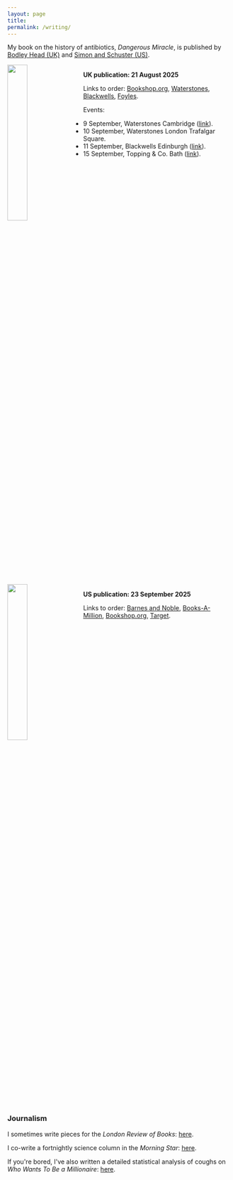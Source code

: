```yaml
---
layout: page
title:  
permalink: /writing/
---
```


My book on the history of antibiotics, *Dangerous Miracle*, is published by [Bodley Head (UK)](https://www.penguin.co.uk/books/455232/dangerous-miracle-by-shaw-liam/9781847927545) and [Simon and Schuster (US)](https://www.simonandschuster.com/books/Dangerous-Miracle/Liam-Shaw/9781668023631).  

<div style="overflow: auto;">
  <img src="{{ site.baseurl }}/images/dangerous-miracle-UK.png"
       width="30%" 
       style="float: left; padding: 0px 20px 0px 0px;" />
<p>
<b>UK publication: 21 August 2025</b>
</p>
<p>
Links to order: <a href="https://uk.bookshop.org/a/447/9781847927545">Bookshop.org</a>, <a href="https://www.waterstones.com/book/9781847927545">Waterstones</a>, <a href="https://blackwells.co.uk/bookshop/product/9781847927545?a_aid=prh">Blackwells</a>, <a href="https://www.foyles.co.uk/book/9781847927545">Foyles</a>.
</p>
<p>
Events: <ul>
    <li>9 September, Waterstones Cambridge (<a href="https://www.waterstones.com/events/dangerous-miracle-an-evening-with-liam-shaw/cambridge">link</a>).</li>
    <li>10 September, Waterstones London Trafalgar Square.</li>
    <li>11 September, Blackwells Edinburgh (<a href="https://www.eventbrite.co.uk/e/liam-shaw-dangerous-miracle-tickets-1440836874879">link</a>).</li>
    <li>15 September, Topping & Co. Bath (<a href="https://www.toppingbooks.co.uk/events/bath/liam-shaw-in-bath/">link</a>).</li>
</p>
</div>

<div style="overflow: auto;">
  <img src="{{ site.baseurl }}/images/dangerous-miracle-US.jpg"
       width="30%" 
       style="float: left; padding: 0px 20px 0px 0px;" />
<p>
<b>US publication: 23 September 2025</b>
</p>
<p>
Links to order: <a href="https://www.barnesandnoble.com/w/?ean=9781668023631">Barnes and Noble</a>, <a href="https://www.booksamillion.com/p/9781668023631">Books-A-Million</a>, <a href="https://bookshop.org/a/1688/9781668023631">Bookshop.org</a>, <a href="https://www.target.com/s?searchTerm=9781668023631">Target</a>.

</p>
</div>


### Journalism

I sometimes write pieces for the *London Review of Books*: [here](https://www.lrb.co.uk/contributors/liam-shaw).

I co-write a fortnightly science column in the *Morning Star*: [here](https://morningstaronline.co.uk/author/science-and-society).

If you're bored, I've also written a detailed statistical analysis of coughs on *Who Wants To Be a Millionaire*: [here](https://medium.com/@liam.philip.shaw/a-statistical-analysis-of-coughing-patterns-on-who-wants-to-be-a-millionaire-187be5cc6af1).
